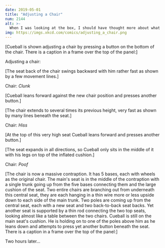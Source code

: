 ```yaml
---
date: 2019-05-01
title: "Adjusting a Chair"
num: 2144
alt: >-
  When I was looking at the box, I should have thought more about what "360 degrees of freedom" meant.
img: https://imgs.xkcd.com/comics/adjusting_a_chair.png
---
```

[Cueball is shown adjusting a chair by pressing a button on the bottom of the chair. There is a caption in a frame over the top of the panel:]

Adjusting a chair:

[The seat back of the chair swings backward with him rather fast as shown by a few movement lines.]

Chair: *Clunk*

[Cueball leans forward against the new chair position and presses another button.]

[The chair extends to several times its previous height, very fast as shown by many lines beneath the seat.]

Chair: *Hiss*

[At the top of this very high seat Cueball leans forward and presses another button.]

[The seat expands in all directions, so Cueball only sits in the middle of it with his legs on top of the inflated cushion.]

Chair: *Poof*

[The chair is now a massive contraption. It has 5 bases, each with wheels as the original chair. The main's seat is in the middle of the contraption with a single trunk going up from the five bases connecting them and the large cushion of the seat. Two entire chairs are branching out from underneath this central seat, they are each hanging in a thin wire more or less upside down to each side of the main trunk. Two poles are coming up from the central seat, each with a new seat and two back-to-back seat backs. Yet another seat is supported by a thin rod connecting the two top seats, looking almost like a table between the two chairs. Cueball is still on the main seat's cushion. He is holding on to one of the poles above him as he leans down and attempts to press yet another button beneath the seat. There is a caption in a frame over the top of the panel:]

Two hours later...